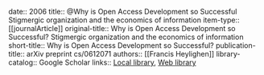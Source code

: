 date:: 2006
title:: @Why is Open Access Development so Successful Stigmergic organization and the economics of information
item-type:: [[journalArticle]]
original-title:: Why is Open Access Development so Successful? Stigmergic organization and the economics of information
short-title:: Why is Open Access Development so Successful?
publication-title:: arXiv preprint cs/0612071
authors:: [[Francis Heylighen]]
library-catalog:: Google Scholar
links:: [Local library](zotero://select/library/items/I2CGYGBV), [Web library](https://www.zotero.org/users/6520516/items/I2CGYGBV)
